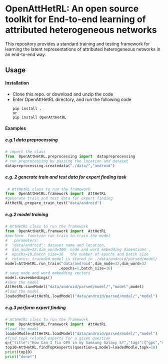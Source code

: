 # OpenAttHetRL: An open source toolkit for End-to-end learning of attributed heterogeneous networks

This repository provides a standard training and testing framework for learning the latent representations of attributed heterogeneous networks in an end-to-end way.

## Usage

#### Installation

- Clone this repo. or download and unzip the code
- Enter OpenAttHetRL directory, and run the following code
    ```
    pip install .
    or
    pip install OpenAttHetRL
    ```


#### Examples
##### e.g.1 data preprocessing
 ```python
# import the class
from  OpenAttHetRL.preprocessing import  datapreprocessing 
# run preprocessing by passing the location and dataset
datapreprocessing.createdata("./data/","android") 
 ```
 ##### e.g. 2 generate train and test data for expert finding task
```python 
 # AttHetRL class to run the framework
from  OpenAttHetRL.framework import  AttHetRL
#generate train and test data for expert finding 
AttHetRL.prepare_train_test("data/android")
```
 ##### e.g.2 model training
 ```python
# AttHetRL class to run the framework
from  OpenAttHetRL.framework import  AttHetRL
#perform  function run_train to train the model 
#   parameters: 
#  "data/android": dataset name and location,
#  dim_node=32,dim_word=300  node and word embedding dimentions ,
#  epochs=10,batch_size=16   the number of epochs and batch size
#  returns: trainded model is stored in ./data/android/parsed/model/
model=AttHetRL.run_train("data/android",dim_node=32,dim_word=32
                         ,epochs=1,batch_size=16)
# save node and word embedding vectors
model.saveembedings()
#save the model
AttHetRL.saveModel("data/android/parsed/model/","model",model)
#load the model
loadedModle=AttHetRL.loadModel("data/android/parsed/model/","model") 
 ```
 
 ##### e.g.3 perform expert finding 
 ```python
# AttHetRL class to run the framework
from  OpenAttHetRL.framework import  AttHetRL
#load the model
loadedModle=AttHetRL.loadModel("data/android/parsed/model/","model")
#find topk related experts for a given question
q={"title":"How Can I fix GPS in my Samsung Galaxy S?","tags":["gps","samsung-galaxy-s"],"askerID":1089}
top10=AttHetRL.findTopKexperts(question=q,model=loadedModle,topk=10)
print(top10)
print("done!")
 ```
